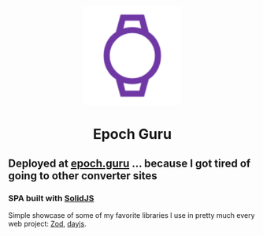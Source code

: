 <p align="center">
    <img style="width: 200px; height: 200px;" src="../public/favicon.svg" alt="Epoch Guru Logo"/>
</p>

<h1 align="center">
    Epoch Guru
</h1>

## Deployed at [epoch.guru](https://www.epoch.guru) ... because I got tired of going to other converter sites

### SPA built with [SolidJS](https://www.solidjs.com/)

Simple showcase of some of my favorite libraries I use in pretty much every web project: [Zod](https://zod.dev/), [dayjs](https://day.js.org/).
